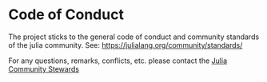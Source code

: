 # Code of Conduct

The project sticks to the general code of conduct and community standards of the julia community. See: https://julialang.org/community/standards/ 

For any questions, remarks, conflicts, etc. please contact the [Julia Community Stewards](https://julialang.org/community/stewards/)

